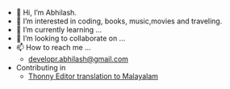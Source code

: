 - 👋 Hi, I’m Abhilash.
- 👀 I’m interested in coding, books, music,movies and traveling.
- 🌱 I’m currently learning ...
- 💞️ I’m looking to collaborate on ...
- 📫 How to reach me ...
  - developr.abhilash@gmail.com
- Contributing in
  - [Thonny Editor translation to Malayalam](https://poeditor.com/projects/po_edit?id_language=102&id=256075)  

<!---
dev-abhips/dev-abhips is a ✨ special ✨ repository because its `README.md` (this file) appears on your GitHub profile.
You can click the Preview link to take a look at your changes.
--->
